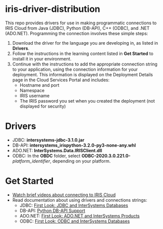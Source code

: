 # iris-driver-distribution
This repo provides drivers for use in making programmatic connections to IRIS Cloud from Java (JDBC), Python (DB-API), C++ (ODBC), and .NET (ADO.NET). Programming the connection involves these simple steps:

1. Download the driver for the language you are developing in, as listed in **Drivers**. 
2. Follow the instructions in the learning content listed in **Get Started** to install it in your environment.
3. Continue with the instructions to add the appropriate connection string to your application, using the connection information for your deployment. This information is displayed on the Deployment Details page in the Cloud Services Portal and includes:
	- Hostname and port
	- Namespace
	- IRIS username
    - The IRIS password you set when you created the deployment (not displayed for security)

# Drivers
- JDBC: 
**intersystems-jdbc-3.1.0.jar**
- DB-API: 
**intersystems_irispython-3.2.0-py3-none-any.whl**
-  ADO.NET:
**InterSystems.Data.IRISClient.dll**
- ODBC: 
In the **OBDC** folder, select **ODBC-2020.3.0.221.0-**_platform_identifier_, depending on your platform.

# Get Started
- [Watch brief videos about connecting to IRIS Cloud](https://learning.intersystems.com/course/view.php?name=SQLaaSConnect)
- Read documentation about using drivers and connections strings:
	- JDBC: [First Look: JDBC and InterSystems Databases](https://docs.intersystems.com/irislatest/csp/docbook/DocBook.UI.Page.cls?KEY=AFL_jdbc)
	- DB-API: [Python DB-API Support](https://docs.intersystems.com/iris20221/csp/docbook/DocBook.UI.Page.cls?KEY=BTPI_pyapi)
	- ADO.NET: [First Look: ADO.NET and InterSystems Products](https://docs.intersystems.com/irislatest/csp/docbook/DocBook.UI.Page.cls?KEY=AFL_adonet)
	- ODBC: [First Look: ODBC and InterSystems Databases](https://docs.intersystems.com/irislatest/csp/docbook/DocBook.UI.Page.cls?KEY=AFL_odbc)

